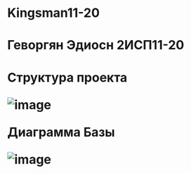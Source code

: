 # Kingsman11-20

<h1>Геворгян Эдиосн 2ИСП11-20<h1>

<p>Структура проекта<p>

![image](https://user-images.githubusercontent.com/120939042/224034611-faad2f51-e904-4d0a-a3dc-71141aa4f1d5.png)

<p>Диаграмма Базы<p>

![image](https://user-images.githubusercontent.com/126570612/224987167-8d6af63f-767f-4299-9b77-03effe4b08b0.png)
